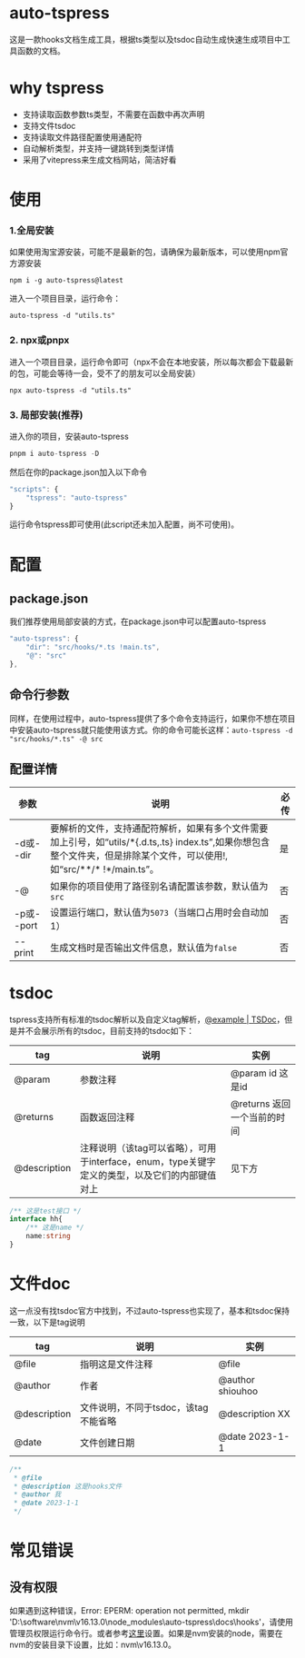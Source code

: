# auto-tspress
这是一款hooks文档生成工具，根据ts类型以及tsdoc自动生成快速生成项目中工具函数的文档。

# why tspress

- 支持读取函数参数ts类型，不需要在函数中再次声明
- 支持文件tsdoc
- 支持读取文件路径配置使用通配符
- 自动解析类型，并支持一键跳转到类型详情
- 采用了vitepress来生成文档网站，简洁好看

# 使用

### 1.全局安装
如果使用淘宝源安装，可能不是最新的包，请确保为最新版本，可以使用npm官方源安装

```node
npm i -g auto-tspress@latest
```

进入一个项目目录，运行命令：

```node
auto-tspress -d "utils.ts"
```

### 2.  npx或pnpx

进入一个项目目录，运行命令即可（npx不会在本地安装，所以每次都会下载最新的包，可能会等待一会，受不了的朋友可以全局安装）
```npm
npx auto-tspress -d "utils.ts"
```
###  3. 局部安装(推荐)

进入你的项目，安装auto-tspress

```ts
pnpm i auto-tspress -D
```

然后在你的package.json加入以下命令

```ts
"scripts": {
	"tspress": "auto-tspress"
}
```

运行命令tspress即可使用(此script还未加入配置，尚不可使用)。

# 配置

## package.json
我们推荐使用局部安装的方式，在package.json中可以配置auto-tspress
```ts
"auto-tspress": {
    "dir": "src/hooks/*.ts !main.ts",
    "@": "src"
},
```
## 命令行参数
同样，在使用过程中，auto-tspress提供了多个命令支持运行，如果你不想在项目中安装auto-tspress就只能使用该方式。你的命令可能长这样：`auto-tspress -d "src/hooks/*.ts" -@ src`
## 配置详情

| 参数      | 说明                                                         | 必传 |
| --------- | ------------------------------------------------------------ | ---- |
| -d或--dir | 要解析的文件，支持通配符解析，如果有多个文件需要加上引号，如“utils/\*{.d.ts,.ts} index.ts”,如果你想包含整个文件夹，但是排除某个文件，可以使用!,如“src/\*\*/\*  !*/main.ts”。 | 是   |
| -@ | 如果你的项目使用了路径别名请配置该参数，默认值为`src` | 否   |
| -p或--port | 设置运行端口，默认值为`5073`（当端口占用时会自动加1） | 否   |
| --print | 生成文档时是否输出文件信息，默认值为`false` | 否   |

# tsdoc

tspress支持所有标准的tsdoc解析以及自定义tag解析，[@example | TSDoc](https://tsdoc.org/pages/tags/example/)，但是并不会展示所有的tsdoc，目前支持的tsdoc如下：

| tag          | 说明                                                         | 实例                        |
| ------------ | ------------------------------------------------------------ | --------------------------- |
| @param       | 参数注释                                                     | @param id 这是id            |
| @returns     | 函数返回注释                                                 | @returns 返回一个当前的时间 |
| @description | 注释说明（该tag可以省略），可用于interface，enum，type关键字定义的类型，以及它们的内部键值对上 | 见下方                      |

```ts
/** 这是test接口 */
interface hh{
    /** 这是name */
    name:string
}
```

# 文件doc

这一点没有找tsdoc官方中找到，不过auto-tspress也实现了，基本和tsdoc保持一致，以下是tag说明

| tag          | 说明                                 | 实例             |
| ------------ | ------------------------------------ | ---------------- |
| @file        | 指明这是文件注释                     | @file            |
| @author      | 作者                                 | @author shiouhoo |
| @description | 文件说明，不同于tsdoc，该tag不能省略 | @description XX  |
| @date        | 文件创建日期                         | @date 2023-1-1   |

```ts
/**
 * @file
 * @description 这是hooks文件
 * @author 我
 * @date 2023-1-1
 */
```



# 常见错误

## 没有权限
 如果遇到这种错误，Error: EPERM: operation not permitted, mkdir 'D:\software\nvm\v16.13.0\node_modules\auto-tspress\docs\hooks'，请使用管理员权限运行命令行。或者参考[这里](https://www.cnblogs.com/echo-7s/p/16610255.html)设置。如果是nvm安装的node，需要在nvm的安装目录下设置，比如：nvm\v16.13.0。